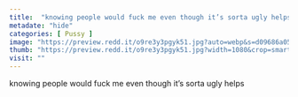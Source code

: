 ```yaml
---
title:  "knowing people would fuck me even though it’s sorta ugly helps"
metadate: "hide"
categories: [ Pussy ]
image: "https://preview.redd.it/o9re3y3pgyk51.jpg?auto=webp&s=d09686a051d466c8e0474d4e0e59b0ef33f88327"
thumb: "https://preview.redd.it/o9re3y3pgyk51.jpg?width=1080&crop=smart&auto=webp&s=35ad091aca4b2bc0e0da56c0f7e3dfa55c036185"
visit: ""
---
```

knowing people would fuck me even though it’s sorta ugly helps
